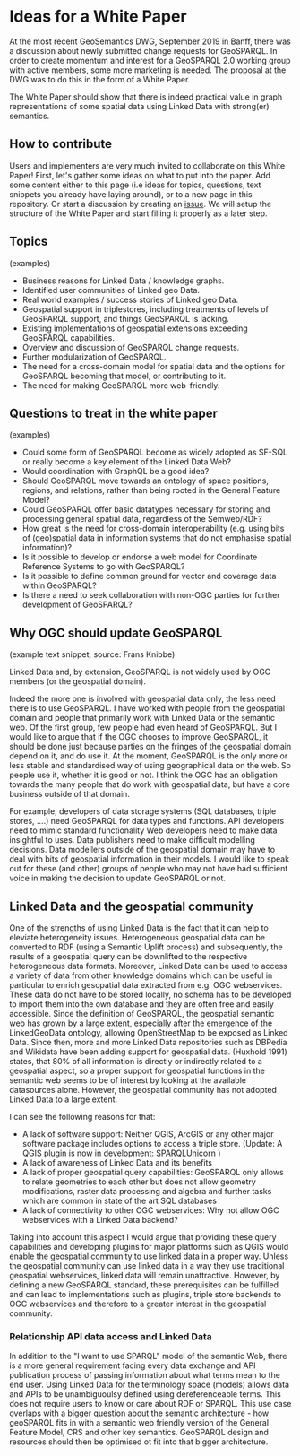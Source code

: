 # Ideas for a White Paper 

At the most recent GeoSemantics DWG, September 2019 in Banff, there was a discussion about newly submitted change requests for GeoSPARQL. In order to create momentum and interest for a GeoSPARQL 2.0 working group with active members, some more marketing is needed. The proposal at the DWG was to do this in the form of a White Paper. 

The White Paper should show that there is indeed practical value in graph representations of some spatial data using Linked Data with strong(er) semantics. 

## How to contribute
Users and implementers are very much invited to collaborate on this White Paper! First, let's gather some ideas on what to put into the paper. Add some content either to this page (i.e ideas for topics, questions, text snippets you already have laying around), or to a new page in this repository. Or start a discussion by creating an [issue](https://github.com/opengeospatial/geosemantics-dwg/issues). We will setup the structure of the White Paper and start filling it properly as a later step. 

## Topics
(examples)
- Business reasons for Linked Data / knowledge graphs.
- Identified user communities of Linked geo Data.
- Real world examples / success stories of Linked geo Data.
- Geospatial support in triplestores, including treatments of levels of GeoSPARQL support, and things GeoSPARQL is lacking.
- Existing implementations of geospatial extensions exceeding GeoSPARQL capabilities.
- Overview and discussion of GeoSPARQL change requests.
- Further modularization of GeoSPARQL.
- The need for a cross-domain model for spatial data and the options for GeoSPARQL becoming that model, or contributing to it.
- The need for making GeoSPARQL more web-friendly.

## Questions to treat in the white paper
(examples)

- Could some form of GeoSPARQL become as widely adopted as SF-SQL or really become a key element of the Linked Data Web?
- Would coordination with GraphQL be a good idea?
- Should GeoSPARQL move towards an ontology of space positions, regions, and relations, rather than being rooted in the General Feature Model?
- Could GeoSPARQL offer basic datatypes necessary for storing and processing general spatial data, regardless of the Semweb/RDF?
- How great is the need for cross-domain interoperability (e.g. using bits of (geo)spatial data in information systems that do not emphasise spatial information)?
- Is it possible to develop or endorse a web model for Coordinate Reference Systems to go with GeoSPARQL?
- Is it possible to define common ground for vector and coverage data within GeoSPARQL?
- Is there a need to seek collaboration with non-OGC parties for further development of GeoSPARQL?

## Why OGC should update GeoSPARQL
(example text snippet; source: Frans Knibbe)

Linked Data and, by extension, GeoSPARQL is not widely used by OGC members (or the geospatial domain).

Indeed the more one is involved with geospatial data only, the less need there is to use GeoSPARQL. I have worked with people from the geospatial domain and people that primarily work with Linked Data or the semantic web. Of the first group, few people had even heard of GeoSPARQL. But I would like to argue that if the OGC chooses to improve GeoSPARQL, it should be done just because parties on the fringes of the geospatial domain depend on it, and do use it. At the moment, GeoSPARQL is the only more or less stable and standardised way of using geographical data on the web. So people use it, whether it is good or not. I think the OGC has an obligation towards the many people that do work with geospatial data, but have a core business outside of that domain. 

For example, developers of data storage systems (SQL databases, triple stores, ….) need GeoSPARQL for data types and functions. API developers need to mimic standard functionality  Web developers need to make data insightful to uses. Data publishers need to make difficult modelling decisions. Data modellers outside of the geospatial domain may have to deal with bits of geospatial information in their models. I would like to speak out for these (and other) groups of people who may not have had sufficient voice in making the decision to update GeoSPARQL or not.

## Linked Data and the geospatial community
One of the strengths of using Linked Data is the fact that it can help to eleviate heterogeneity issues. Heterogeneous geospatial data can be converted to RDF (using a Semantic Uplift process) and subsequently, the results of a geospatial query can be downlifted to the respective heterogeneous data formats. Moreover, Linked Data can be used to access a variety of data from other knowledge domains which can be useful in particular to enrich gesopatial data extracted from e.g. OGC webservices. These data do not have to be stored locally, no schema has to be developed to import them into the own database and they are often free and easily accessible. Since the definition of GeoSPARQL, the geospatial semantic web has grown by a large extent, especially after the emergence of the LinkedGeoData ontology, allowing OpenStreetMap to be exposed as Linked Data. Since then, more and more Linked Data repositories such as DBPedia and Wikidata have been adding support for geospatial data. (Huxhold 1991) states, that 80% of all information is directly or indirectly related to a geospatial aspect, so a proper support for geospatial functions in the semantic web seems to be of interest by looking at the available datasources alone.
However, the geospatial community has not adopted Linked Data to a large extent. 

I can see the following reasons for that:

* A lack of software support: Neither QGIS, ArcGIS or any other major software package includes options to access a triple store.
  (Update: A QGIS plugin is now in development: [SPARQLUnicorn](https://plugins.qgis.org/plugins/sparqlunicorn/) )
* A lack of awareness of Linked Data and its benefits
* A lack of proper geospatial query capabilities: GeoSPARQL only allows to relate geometries to each other but does not allow
geometry modifications, raster data processing and algebra and further tasks which are common in state of the art SQL databases
* A lack of connectivity to other OGC webservices: Why not allow OGC webservices with a Linked Data backend?


Taking into account this aspect I would argue that providing these query capabilities and developing plugins for major platforms such as QGIS would enable the geospatial community to use linked data in a proper way. Unless the geospatial community can use linked data in a way they use traditional geospatial webservices, linked data will remain unattractive. However, by defining a new GeoSPARQL standard, these prerequisites can be fulfilled and can lead to implementations such as plugins, triple store backends to OGC webservices and therefore to a greater interest in the geospatial community.

### Relationship API data access and Linked Data 
In addition to the "I want to use SPARQL" model of the semantic Web, there is a more general requirement facing every data exchange and API publication process of passing information about what terms mean to the end user.  Using Linked Data for the terminology space (models) allows data and APIs to be unambiguoulsy defined using dereferenceable terms. This does not require users to know or care about RDF or SPARQL.  This use case overlaps with a bigger question about the semantic architecture - how geoSPARQL fits in with a semantic web friendly version of the General Feature Model, CRS and other key semantics. GeoSPARQL design and resources should then be optimised ot fit into that bigger architecture.
